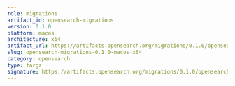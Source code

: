 ```yaml
---
role: migrations
artifact_id: opensearch-migrations
version: 0.1.0
platform: macos
architecture: x64
artifact_url: https://artifacts.opensearch.org/migrations/0.1.0/opensearch-migrations-0.1.0.tar.gz
slug: opensearch-migrations-0.1.0-macos-x64
category: opensearch
type: targz
signature: https://artifacts.opensearch.org/migrations/0.1.0/opensearch-migrations-0.1.0.tar.gz.sig
---
```

